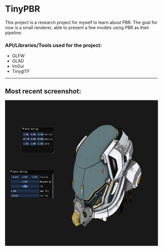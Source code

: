 # TinyPBR
This project is a research project for myself to learn about PBR.
The goal for now is a small renderer, able to present a few models using PBR as their pipeline. 

### API/Libraries/Tools used for the project:
- GLFW
- GLAD
- ImGui
- TinyglTF
---
## Most recent screenshot:
<img src="https://raw.githubusercontent.com/stefanpgd/TinyPBR/main/Resources/Screenshots/githubScreenshot.png" height=480px>
